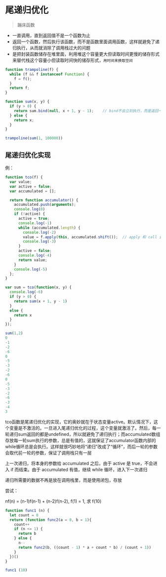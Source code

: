 
# 尾递归优化

> 蹦床函数

* 一直调用，直到返回值不是一个函数为止
* 返回一个函数，然后执行该函数，而不是函数里面调用函数，这样就避免了递归执行，从而就消除了调用栈过大的问题
* 是把封装函数储存在堆里面，利用堆这个容量更大但读取时间更慢的储存形式来替代栈这个容量小但读取时间快的储存形式，`用时间来换取空间`

```js
function trampoline(f) {
  while (f && f instanceof Function) {
    f = f();
  }
  return f;
}

function sum(x, y) {
  if (y > 0) {
    return sum.bind(null, x + 1, y - 1);    // bind不会立刻执行，而是返回一个函数
  } else {
    return x;
  }
}

trampoline(sum(1, 100000))
```

## 尾递归优化实现

例：
```js
function tco(f) {
  var value;
  var active = false;
  var accumulated = [];

  return function accumulator() {
    accumulated.push(arguments);
    console.log(0)
    if (!active) {
      active = true;
      console.log(-1)
      while (accumulated.length) {
        console.log(-2)
        value = f.apply(this, accumulated.shift());  // apply 和 call 会立即执行，apply 数组参数
        console.log(-3)
      }
      active = false;
      console.log(-4)
      return value;
    }
    console.log(-5)
  };
}

var sum = tco(function(x, y) {
  console.log(-6)
  if (y > 0) {
    return sum(x + 1, y - 1)
  }
  else {
    return x
  }
});

sum(1,2)
0
-1
-2
-6
0
-5
-3
-2
-6
0
-5
-3
-2
-6
-3
-4
3
```

tco函数是尾递归优化的实现，它的奥妙就在于状态变量active。默认情况下，这个变量是不激活的。一旦进入尾递归优化的过程，这个变量就激活了。然后，每一轮递归sum返回的都是undefined，所以就避免了递归执行；而accumulated数组存放每一轮sum执行的参数，总是有值的，这就保证了accumulator函数内部的while循环总是会执行。这样就很巧妙地将“递归”改成了“循环”，而后一轮的参数会取代前一轮的参数，保证了调用栈只有一层

上一次递归，将本身的参数给 accumulated 之后，由于 active 是 true，不会进入 if 而结束。由于 accumulated 有值，继续 while 循环，进入下一次递归

递归所需要的数据不再是放在调用栈里，而是使用闭包，存放

尝试：

nf(n) = (n-1)f(n-1) + (n-2)f(n-2), f(1) = 1, 求 f(10)

```js
function func1 (n) {
  let count = 0
  return (function func2(a = 0, b = 1){
    count++
    if (n <= 1) {
      return b
    } else {
      n--
      return func2(b, ((count - 1) * a + count * b) / (count + 1))
    }
  })()
}

func1 (10)
```
